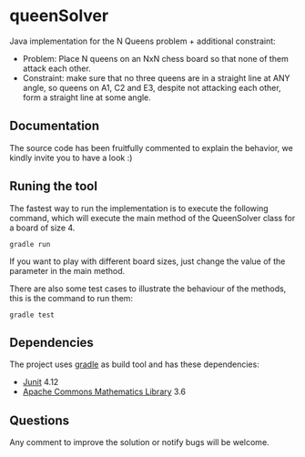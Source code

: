 # queenSolver

Java implementation for the N Queens problem + additional constraint:

* Problem: Place N queens on an NxN chess board so that none of them attack each other.
* Constraint:  make sure that no three queens are in a straight line at ANY angle, so queens on A1, C2 and E3, despite not attacking each other, form a straight line at some angle.

## Documentation

The source code has been fruitfully commented to explain the behavior, we kindly invite you to have a look :)

## Runing the tool

The fastest way to run the implementation is to execute the following command, which will execute the main method of the QueenSolver class for a board of size 4.

```
gradle run
```

If you want to play with different board sizes, just change the value of the parameter in the main method.

There are also some test cases to illustrate the behaviour of the methods, this is the command to run them:

```
gradle test
```

## Dependencies

The project uses [gradle](https://gradle.org/) as build tool and has these dependencies:

* [Junit](https://junit.org) 4.12
* [Apache Commons Mathematics Library](https://commons.apache.org/proper/commons-math/) 3.6

## Questions

Any comment to improve the solution or notify bugs will be welcome.